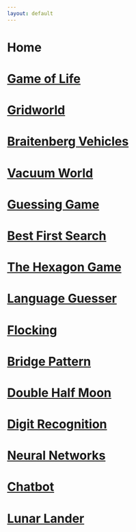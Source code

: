 ```yaml
---
layout: default
---
```


# Home

# [Game of Life](game-of-life.md)

# [Gridworld](gridworld.md)

# [Braitenberg Vehicles](braitenberg.md)

# [Vacuum World](vacuum-world.md)

# [Guessing Game](guessing-game.md)

# [Best First Search](best-first-search.md)

# [The Hexagon Game](hexagon-game.md)

# [Language Guesser](language-guesser.md)

# [Flocking](flocking.md)

# [Bridge Pattern](bridge-pattern.md)

# [Double Half Moon](double-half-moon.md)

# [Digit Recognition](digit-recognition.md)

# [Neural Networks](neural-networks.md)

# [Chatbot](chatbot.md)

# [Lunar Lander](lunar-lander.md)
